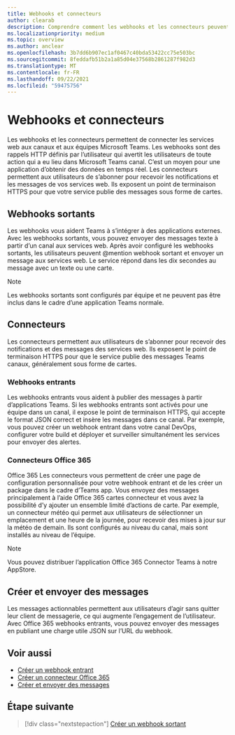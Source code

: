 ```yaml
---
title: Webhooks et connecteurs
author: clearab
description: Comprendre comment les webhooks et les connecteurs peuvent connecter vos services web au client Teams web.
ms.localizationpriority: medium
ms.topic: overview
ms.author: anclear
ms.openlocfilehash: 3b7dd6b907ec1af0467c40bda53422cc75e503bc
ms.sourcegitcommit: 8feddafb51b2a1a85d04e37568b2861287f982d3
ms.translationtype: MT
ms.contentlocale: fr-FR
ms.lasthandoff: 09/22/2021
ms.locfileid: "59475756"
---
```

# <a name="webhooks-and-connectors"></a>Webhooks et connecteurs

Les webhooks et les connecteurs permettent de connecter les services web aux canaux et aux équipes Microsoft Teams. Les webhooks sont des rappels HTTP définis par l’utilisateur qui avertit les utilisateurs de toute action qui a eu lieu dans Microsoft Teams canal. C’est un moyen pour une application d’obtenir des données en temps réel. Les connecteurs permettent aux utilisateurs de s’abonner pour recevoir les notifications et les messages de vos services web. Ils exposent un point de terminaison HTTPS pour que votre service publie des messages sous forme de cartes.

## <a name="outgoing-webhooks"></a>Webhooks sortants

Les webhooks vous aident Teams à s’intégrer à des applications externes. Avec les webhooks sortants, vous pouvez envoyer des messages texte à partir d’un canal aux services web. Après avoir configuré les webhooks sortants, les utilisateurs peuvent @mention webhook sortant et envoyer un message aux services web. Le service répond dans les dix secondes au message avec un texte ou une carte.

> [!NOTE]
> Les webhooks sortants sont configurés par équipe et ne peuvent pas être inclus dans le cadre d’une application Teams normale.

## <a name="connectors"></a>Connecteurs

Les connecteurs permettent aux utilisateurs de s’abonner pour recevoir des notifications et des messages des services web. Ils exposent le point de terminaison HTTPS pour que le service publie des messages Teams canaux, généralement sous forme de cartes.

### <a name="incoming-webhooks"></a>Webhooks entrants

Les webhooks entrants vous aident à publier des messages à partir d’applications Teams. Si les webhooks entrants sont activés pour une équipe dans un canal, il expose le point de terminaison HTTPS, qui accepte le format JSON correct et insère les messages dans ce canal. Par exemple, vous pouvez créer un webhook entrant dans votre canal DevOps, configurer votre build et déployer et surveiller simultanément les services pour envoyer des alertes.

### <a name="office-365-connectors"></a>Connecteurs Office 365

Office 365 Les connecteurs vous permettent de créer une page de configuration personnalisée pour votre webhook entrant et de les créer un package dans le cadre d’Teams app. Vous envoyez des messages principalement à l’aide Office 365 cartes connecteur et vous avez la possibilité d’y ajouter un ensemble limité d’actions de carte. Par exemple, un connecteur météo qui permet aux utilisateurs de sélectionner un emplacement et une heure de la journée, pour recevoir des mises à jour sur la météo de demain. Ils sont configurés au niveau du canal, mais sont installés au niveau de l’équipe.

> [!NOTE]
> Vous pouvez distribuer l’application Office 365 Connector Teams à notre AppStore.

## <a name="create-and-send-messages"></a>Créer et envoyer des messages

Les messages actionnables permettent aux utilisateurs d’agir sans quitter leur client de messagerie, ce qui augmente l’engagement de l’utilisateur. Avec Office 365 webhooks entrants, vous pouvez envoyer des messages en publiant une charge utile JSON sur l’URL du webhook.

## <a name="see-also"></a>Voir aussi

* [Créer un webhook entrant](~/webhooks-and-connectors/how-to/add-incoming-webhook.md)
* [Créer un connecteur Office 365](~/webhooks-and-connectors/how-to/connectors-creating.md)
* [Créer et envoyer des messages](~/webhooks-and-connectors/how-to/connectors-using.md)

## <a name="next-step"></a>Étape suivante

> [!div class="nextstepaction"]
> [Créer un webhook sortant](~/webhooks-and-connectors/how-to/add-outgoing-webhook.md)
